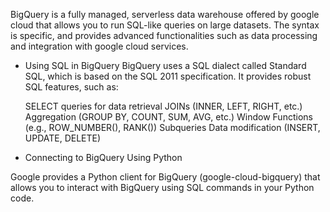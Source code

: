 BigQuery is a fully managed, serverless data warehouse offered by google cloud that allows you to run SQL-like queries on large datasets. 
The syntax is specific, and provides advanced functionalities such as data processing and integration with google cloud services. 

- Using SQL in BigQuery
BigQuery uses a SQL dialect called Standard SQL, which is based on the SQL 2011 specification. It provides robust SQL features, such as:

	SELECT queries for data retrieval
	JOINs (INNER, LEFT, RIGHT, etc.)
	Aggregation (GROUP BY, COUNT, SUM, AVG, etc.)
	Window Functions (e.g., ROW_NUMBER(), RANK())
	Subqueries
	Data modification (INSERT, UPDATE, DELETE)

- Connecting to BigQuery Using Python

Google provides a Python client for BigQuery (google-cloud-bigquery) that allows you to interact with BigQuery using SQL commands in your Python code.